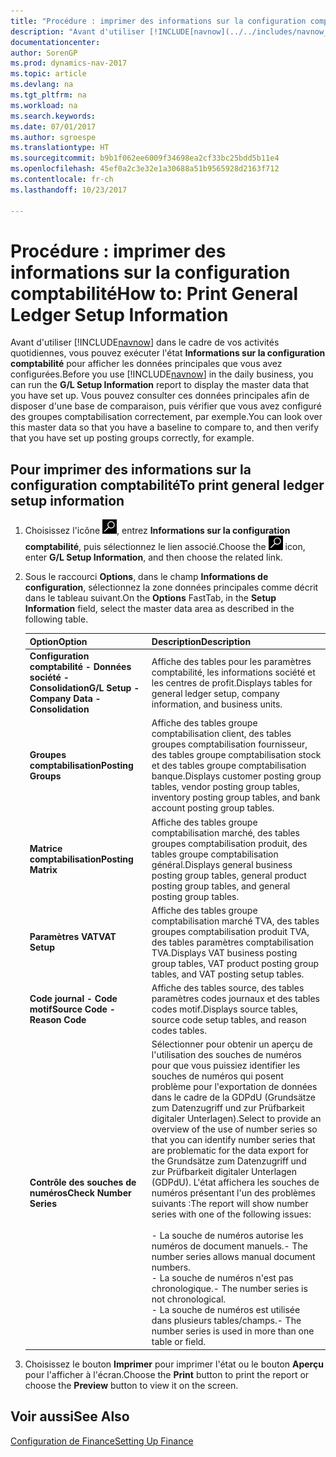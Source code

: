 ```yaml
---
title: "Procédure : imprimer des informations sur la configuration comptabilité"
description: "Avant d'utiliser [!INCLUDE[navnow](../../includes/navnow_md.md)] dans le cadre de vos activités quotidiennes, vous pouvez exécuter l'état **Informations sur la configuration comptabilité** pour afficher les données principales que vous avez configurées."
documentationcenter: 
author: SorenGP
ms.prod: dynamics-nav-2017
ms.topic: article
ms.devlang: na
ms.tgt_pltfrm: na
ms.workload: na
ms.search.keywords: 
ms.date: 07/01/2017
ms.author: sgroespe
ms.translationtype: HT
ms.sourcegitcommit: b9b1f062ee6009f34698ea2cf33bc25bdd5b11e4
ms.openlocfilehash: 45ef0a2c3e32e1a30688a51b9565928d2163f712
ms.contentlocale: fr-ch
ms.lasthandoff: 10/23/2017

---
```

# <a name="how-to-print-general-ledger-setup-information"></a><span data-ttu-id="5ef4e-103">Procédure : imprimer des informations sur la configuration comptabilité</span><span class="sxs-lookup"><span data-stu-id="5ef4e-103">How to: Print General Ledger Setup Information</span></span>
<span data-ttu-id="5ef4e-104">Avant d'utiliser [!INCLUDE[navnow](../../includes/navnow_md.md)] dans le cadre de vos activités quotidiennes, vous pouvez exécuter l'état **Informations sur la configuration comptabilité** pour afficher les données principales que vous avez configurées.</span><span class="sxs-lookup"><span data-stu-id="5ef4e-104">Before you use [!INCLUDE[navnow](../../includes/navnow_md.md)] in the daily business, you can run the **G/L Setup Information** report to display the master data that you have set up.</span></span> <span data-ttu-id="5ef4e-105">Vous pouvez consulter ces données principales afin de disposer d'une base de comparaison, puis vérifier que vous avez configuré des groupes comptabilisation correctement, par exemple.</span><span class="sxs-lookup"><span data-stu-id="5ef4e-105">You can look over this master data so that you have a baseline to compare to, and then verify that you have set up posting groups correctly, for example.</span></span>  

## <a name="to-print-general-ledger-setup-information"></a><span data-ttu-id="5ef4e-106">Pour imprimer des informations sur la configuration comptabilité</span><span class="sxs-lookup"><span data-stu-id="5ef4e-106">To print general ledger setup information</span></span>  

1.  <span data-ttu-id="5ef4e-107">Choisissez l'icône ![Page ou état pour la recherche](../../media/ui-search/search_small.png "icône Page ou état pour la recherche"), entrez **Informations sur la configuration comptabilité**, puis sélectionnez le lien associé.</span><span class="sxs-lookup"><span data-stu-id="5ef4e-107">Choose the ![Search for Page or Report](../../media/ui-search/search_small.png "Search for Page or Report icon") icon, enter **G/L Setup Information**, and then choose the related link.</span></span>  
2.  <span data-ttu-id="5ef4e-108">Sous le raccourci **Options**, dans le champ **Informations de configuration**, sélectionnez la zone données principales comme décrit dans le tableau suivant.</span><span class="sxs-lookup"><span data-stu-id="5ef4e-108">On the **Options** FastTab, in the **Setup Information** field, select the master data area as described in the following table.</span></span>  

    |<span data-ttu-id="5ef4e-109">Option</span><span class="sxs-lookup"><span data-stu-id="5ef4e-109">Option</span></span>|<span data-ttu-id="5ef4e-110">Description</span><span class="sxs-lookup"><span data-stu-id="5ef4e-110">Description</span></span>|  
    |-------------------------------------|---------------------------------------|  
    |<span data-ttu-id="5ef4e-111">**Configuration comptabilité - Données société - Consolidation**</span><span class="sxs-lookup"><span data-stu-id="5ef4e-111">**G/L Setup - Company Data - Consolidation**</span></span>|<span data-ttu-id="5ef4e-112">Affiche des tables pour les paramètres comptabilité, les informations société et les centres de profit.</span><span class="sxs-lookup"><span data-stu-id="5ef4e-112">Displays tables for general ledger setup, company information, and business units.</span></span>|  
    |<span data-ttu-id="5ef4e-113">**Groupes comptabilisation**</span><span class="sxs-lookup"><span data-stu-id="5ef4e-113">**Posting Groups**</span></span>|<span data-ttu-id="5ef4e-114">Affiche des tables groupe comptabilisation client, des tables groupes comptabilisation fournisseur, des tables groupe comptabilisation stock et des tables groupe comptabilisation banque.</span><span class="sxs-lookup"><span data-stu-id="5ef4e-114">Displays customer posting group tables, vendor posting group tables, inventory posting group tables, and bank account posting group tables.</span></span>|  
    |<span data-ttu-id="5ef4e-115">**Matrice comptabilisation**</span><span class="sxs-lookup"><span data-stu-id="5ef4e-115">**Posting Matrix**</span></span>|<span data-ttu-id="5ef4e-116">Affiche des tables groupe comptabilisation marché, des tables groupes comptabilisation produit, des tables groupe comptabilisation général.</span><span class="sxs-lookup"><span data-stu-id="5ef4e-116">Displays general business posting group tables, general product posting group tables, and general posting group tables.</span></span>|  
    |<span data-ttu-id="5ef4e-117">**Paramètres VAT**</span><span class="sxs-lookup"><span data-stu-id="5ef4e-117">**VAT Setup**</span></span>|<span data-ttu-id="5ef4e-118">Affiche des tables groupe comptabilisation marché TVA, des tables groupes comptabilisation produit TVA, des tables paramètres comptabilisation TVA.</span><span class="sxs-lookup"><span data-stu-id="5ef4e-118">Displays VAT business posting group tables, VAT product posting group tables, and VAT posting setup tables.</span></span>|  
    |<span data-ttu-id="5ef4e-119">**Code journal - Code motif**</span><span class="sxs-lookup"><span data-stu-id="5ef4e-119">**Source Code - Reason Code**</span></span>|<span data-ttu-id="5ef4e-120">Affiche des tables source, des tables paramètres codes journaux et des tables codes motif.</span><span class="sxs-lookup"><span data-stu-id="5ef4e-120">Displays source tables, source code setup tables, and reason codes tables.</span></span>|  
    |<span data-ttu-id="5ef4e-121">**Contrôle des souches de numéros**</span><span class="sxs-lookup"><span data-stu-id="5ef4e-121">**Check Number Series**</span></span>|<span data-ttu-id="5ef4e-122">Sélectionner pour obtenir un aperçu de l'utilisation des souches de numéros pour que vous puissiez identifier les souches de numéros qui posent problème pour l'exportation de données dans le cadre de la GDPdU (Grundsätze zum Datenzugriff und zur Prüfbarkeit digitaler Unterlagen).</span><span class="sxs-lookup"><span data-stu-id="5ef4e-122">Select to provide an overview of the use of number series so that you can identify number series that are problematic for the data export for the Grundsätze zum Datenzugriff und zur Prüfbarkeit digitaler Unterlagen (GDPdU).</span></span> <span data-ttu-id="5ef4e-123">L'état affichera les souches de numéros présentant l'un des problèmes suivants :</span><span class="sxs-lookup"><span data-stu-id="5ef4e-123">The report will show number series with one of the following issues:</span></span><br /><br /> <span data-ttu-id="5ef4e-124">-   La souche de numéros autorise les numéros de document manuels.</span><span class="sxs-lookup"><span data-stu-id="5ef4e-124">-   The number series allows manual document numbers.</span></span><br /><span data-ttu-id="5ef4e-125">-   La souche de numéros n'est pas chronologique.</span><span class="sxs-lookup"><span data-stu-id="5ef4e-125">-   The number series is not chronological.</span></span><br /><span data-ttu-id="5ef4e-126">-   La souche de numéros est utilisée dans plusieurs tables/champs.</span><span class="sxs-lookup"><span data-stu-id="5ef4e-126">-   The number series is used in more than one table or field.</span></span>|  

3.  <span data-ttu-id="5ef4e-127">Choisissez le bouton **Imprimer** pour imprimer l'état ou le bouton **Aperçu** pour l'afficher à l'écran.</span><span class="sxs-lookup"><span data-stu-id="5ef4e-127">Choose the **Print** button to print the report or choose the **Preview** button to view it on the screen.</span></span>  

## <a name="see-also"></a><span data-ttu-id="5ef4e-128">Voir aussi</span><span class="sxs-lookup"><span data-stu-id="5ef4e-128">See Also</span></span>  
[<span data-ttu-id="5ef4e-129">Configuration de Finance</span><span class="sxs-lookup"><span data-stu-id="5ef4e-129">Setting Up Finance</span></span>](../../finance-setup-finance.md)

